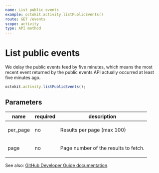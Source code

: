 ```yaml
---
name: List public events
example: octokit.activity.listPublicEvents()
route: GET /events
scope: activity
type: API method
---
```


# List public events

We delay the public events feed by five minutes, which means the most recent event returned by the public events API actually occurred at least five minutes ago.

```js
octokit.activity.listPublicEvents();
```

## Parameters

<table>
  <thead>
    <tr>
      <th>name</th>
      <th>required</th>
      <th>description</th>
    </tr>
  </thead>
  <tbody>
    <tr><td>per_page</td><td>no</td><td>

Results per page (max 100)

</td></tr>
<tr><td>page</td><td>no</td><td>

Page number of the results to fetch.

</td></tr>
  </tbody>
</table>

See also: [GitHub Developer Guide documentation](https://docs.github.com/rest/reference/activity#list-public-events).
